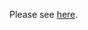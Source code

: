 Please see [here](https://search.maven.org/search?q=g:%22uk.com.robust-it%22%20AND%20a:%22cloning%22).
